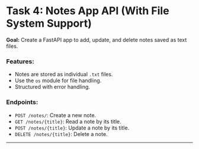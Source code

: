 # Task 4: Notes App API (With File System Support)

**Goal:** Create a FastAPI app to add, update, and delete notes saved as text files.

### Features:
- Notes are stored as individual `.txt` files.
- Use the `os` module for file handling.
- Structured with error handling.

### Endpoints:
- `POST /notes/`: Create a new note.
- `GET /notes/{title}`: Read a note by its title.
- `POST /notes/{title}`: Update a note by its title.
- `DELETE /notes/{title}`: Delete a note.

---